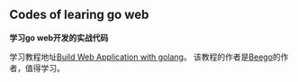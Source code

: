 ## Codes of learing go web

**学习go web开发的实战代码**

学习教程地址[Build Web Application with golang](https://github.com/astaxie/build-web-application-with-golang)。
该教程的作者是[Beego](https://beego.com)的作者，值得学习。
